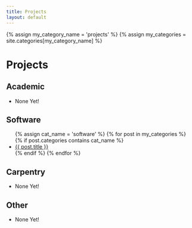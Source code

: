 ```yaml
---
title: Projects
layout: default
---
```


{% assign my_category_name = 'projects' %}
{% assign my_categories = site.categories[my_category_name] %}

# Projects

## Academic

- None Yet!


## Software

<ul>
    {% assign cat_name = 'software' %}
    {% for post in my_categories %}
        {% if post.categories contains cat_name %}
            <li>
            <a href="{{ post.url }}">{{ post.title }}</a>
            </li>
        {% endif %}
    {% endfor %}
</ul>


## Carpentry

- None Yet!


## Other

- None Yet!
